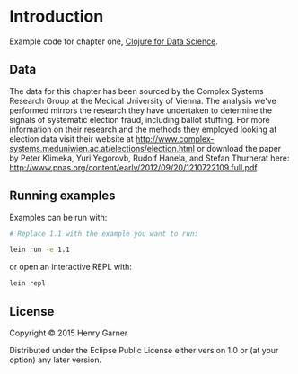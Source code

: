 # Introduction

Example code for chapter one, [Clojure for Data Science](https://www.packtpub.com/en-gb/product/clojure-for-data-science-9781784397500).

## Data

The data for this chapter has been sourced by the Complex Systems Research Group at the Medical University of Vienna. The analysis we've performed mirrors the research they have undertaken to determine the signals of systematic election fraud, including ballot stuffing. For more information on their research and the methods they employed looking at election data visit their website at http://www.complex-systems.meduniwien.ac.at/elections/election.html or download the paper by Peter Klimeka, Yuri Yegorovb, Rudolf Hanela, and Stefan Thurnerat here: http://www.pnas.org/content/early/2012/09/20/1210722109.full.pdf.

## Running examples

Examples can be run with:
```bash
# Replace 1.1 with the example you want to run:

lein run -e 1.1
```
or open an interactive REPL with:

```bash
lein repl
```

## License

Copyright © 2015 Henry Garner

Distributed under the Eclipse Public License either version 1.0 or (at
your option) any later version.
